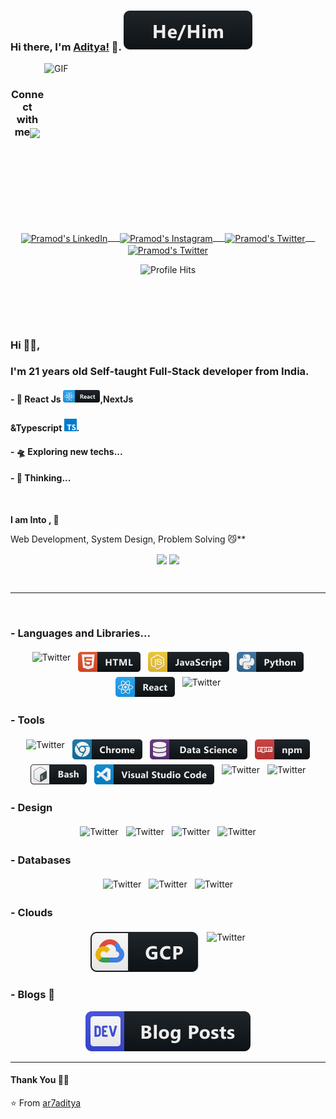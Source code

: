 ### Hi there, I'm [Aditya!](https://ar7aditya.netlify.app/) 👋.  <img src="https://raw.githubusercontent.com/8bithemant/8bithemant/master/svg/pronouns/hehim.svg" >

<img align="right" height="270px" width="450px" alt="GIF" src="https://raw.githubusercontent.com/wrapperup/Wrapperup/master/good-times.svg"/>
<br />
<div align="center">
  <h3 align="center">Connect with me<img align="center" src="https://github.com/rajput2107/rajput2107/blob/master/Assets/Handshake.gif" height="33px" /></h3> 
</div>
<p align="center">
 <a href="https://www.linkedin.com/in/adityarana7/" target="blank">
  <img align="center" alt="Pramod's LinkedIn" width="30px" src="https://www.vectorlogo.zone/logos/linkedin/linkedin-icon.svg" /> &nbsp; &nbsp;
 </a>
 <a href="https://www.instagram.com/ar7_aditya_rana/" target="blank">
  <img align="center" alt="Pramod's Instagram" width="30px" src="https://www.vectorlogo.zone/logos/instagram/instagram-icon.svg" /> &nbsp; &nbsp;
 </a>
 <a href="https://twitter.com/Adityar17705705" target="blank">
  <img align="center" alt="Pramod's Twitter" width="30px" src="https://www.vectorlogo.zone/logos/twitter/twitter-official.svg" /> &nbsp; &nbsp;
 </a>
 <a href="https://medium.com/@ranarajput9548" target="blank">
  <img align="center" alt="Pramod's Twitter" width="30px" src="https://www.vectorlogo.zone/logos/medium/medium-tile.svg" />
 </a> 
  <br/>
  <p align="center"><img alt="Profile Hits" src="https://hits.seeyoufarm.com/api/count/incr/badge.svg?url=https%3A%2F%2Fgithub.com%2Far7aditya%2F" /></p>
<br/>
<p>
<br />
<br />

### Hi 🙋‍♂️,
### I'm 21 years old Self-taught Full-Stack developer from India.


#### - 🥀 React Js  <code><img height="20" src="https://raw.githubusercontent.com/8bithemant/8bithemant/master/svg/dev/frameworks/react.svg"></code>,NextJs <code> <img height="20" width="16" src="https://assets.vercel.com/image/upload/v1538361091/repositories/next-js/next-js.png"> </code> &Typescript <code><img height="20" src="https://raw.githubusercontent.com/github/explore/80688e429a7d4ef2fca1e82350fe8e3517d3494d/topics/typescript/typescript.png"></code>.



#### - 🛸 Exploring new techs...

#### - 💬 Thinking...


<br />


**I am Into , 🙏**

 Web Development, System Design, Problem Solving 😼**
<br />

<p align="center">
<img align="center" src="https://github-readme-stats.vercel.app/api?username=ar7aditya&hide=contribs,prs">
 <img align="center" src="https://github-readme-stats.vercel.app/api/top-langs/?username=ar7aditya&count_private=true&theme=radical">
</p>  

<br />

*************

<br />

### - Languages and Libraries...

<p align="center">
<img src="https://img.shields.io/badge/C++-%2320232a.svg?style=flat&logo=c%2B%2B&labelColor=00599C" alt="Twitter" style="vertical-align:top; margin:4px" height="32px">
 <img src="https://raw.githubusercontent.com/8bithemant/8bithemant/master/svg/dev/languages/html.svg" alt="Twitter" style="vertical-align:top; margin:4px" height="32px">
 <img src="https://raw.githubusercontent.com/8bithemant/8bithemant/master/svg/dev/languages/js.svg" alt="Twitter" style="vertical-align:top; margin:4px" height="32px">
 <img src="https://raw.githubusercontent.com/8bithemant/8bithemant/master/svg/dev/languages/python.svg" alt="Twitter" style="vertical-align:top; margin:4px" height="32px">
 <img src="https://raw.githubusercontent.com/8bithemant/8bithemant/master/svg/dev/frameworks/react.svg" alt="Twitter" style="vertical-align:top; margin:4px" height="32px">
<img src="https://img.shields.io/badge/css3-%2320232a.svg?style=for-the-badge&logo=css3&logoColor=white&labelColor=1572B6" alt="Twitter" style="vertical-align:top; margin:4px" height="32px">
</p>

### - Tools

<p align="center">
<img src="https://img.shields.io/badge/Node-%2320232a.svg?style=flat&logo=node.js&logoColor=white&labelColor=339933" alt="Twitter" style="vertical-align:top; margin:4px" height="32px">
 <img src="https://raw.githubusercontent.com/8bithemant/8bithemant/master/svg/dev/misc/chrome.svg" alt="Twitter" style="vertical-align:top; margin:4px" height="32px">
 <img src="https://raw.githubusercontent.com/8bithemant/8bithemant/master/svg/dev/misc/datascience.svg" alt="Twitter" style="vertical-align:top; margin:4px" height="32px">
 <img src="https://raw.githubusercontent.com/8bithemant/8bithemant/master/svg/dev/services/npm.svg" alt="Twitter" style="vertical-align:top; margin:4px" height="32px">
 <img src="https://raw.githubusercontent.com/8bithemant/8bithemant/master/svg/dev/tools/bash.svg" alt="Twitter" style="vertical-align:top; margin:4px" height="32px">
 <img src="https://raw.githubusercontent.com/8bithemant/8bithemant/master/svg/dev/tools/visualstudio_code.svg" alt="Twitter" style="vertical-align:top; margin:4px" height="32px">
  <img src="https://img.shields.io/badge/ffmpeg-%2320232a.svg?style=flat&logo=ffmpeg&labelColor=007808" alt="Twitter" style="vertical-align:top; margin:4px" height="32px">
  <img src="https://img.shields.io/badge/git-%2320232a.svg?style=for-the-badge&logo=git&logoColor=white&labelColor=F05032" alt="Twitter" style="vertical-align:top; margin:4px" height="32px">
  
</p>

### - Design

<p align="center">
<img src="https://img.shields.io/badge/-AntDesign-%2320232a.svg?.svgstyle=flat&logo=ant-design&labelcolor=0170FE" alt="Twitter" style="vertical-align:top; margin:4px" height="32px">
<img src="https://img.shields.io/badge/chakra-%2320232a.svg?style=flat&logo=chakraui&logoColor=white&labelColor=319795" alt="Twitter" style="vertical-align:top; margin:4px" height="32px">
<img src="https://img.shields.io/badge/MUI-%2320232a.svg?style=flat&logo=mui&labelColor=007FFF&logoColor=white" alt="Twitter" style="vertical-align:top; margin:4px" height="32px">
<img src="https://img.shields.io/badge/bootstrap-%2320232a.svg?style=flat&logo=bootstrap&labelColor=7952B3&logoColor=white" alt="Twitter" style="vertical-align:top; margin:4px" height="32px">

</p>

### - Databases
<p align="center">
<img src="https://img.shields.io/badge/MongoDB-%2320232a.svg?style=for-the-badge&logo=mongodb&logoColor=white&labelColor=47A248" alt="Twitter" style="vertical-align:top; margin:4px" height="32px">
<img src="https://img.shields.io/badge/firebase-%2320232a.svg?style=for-the-badge&logo=firebase&logoColor=white&labelColor=FFCA28" alt="Twitter" style="vertical-align:top; margin:4px" height="32px">
<img src="https://img.shields.io/badge/mysql-%2320232a.svg?style=for-the-badge&logo=mysql&logoColor=white&labelColor=4479A1" alt="Twitter" style="vertical-align:top; margin:4px" height="32px">

</p>

### - Clouds

<p align="center">
<img src="https://raw.githubusercontent.com/8bithemant/8bithemant/master/svg/dev/services/gcp.svg" alt="Twitter" style="vertical-align:top; margin:4px">
<img src="https://img.shields.io/badge/heroku-%2320232a.svg?style=for-the-badge&logo=heroku&logoColor=white&labelColor=430098" alt="Twitter" style="vertical-align:top; margin:4px" height="32px">
</p>


</p>

### - Blogs 🌱

<p align="center">
<img src="https://raw.githubusercontent.com/8bithemant/8bithemant/master/svg/blogs/devto.svg"> 

</p>



***********************************

#### Thank You 🙏🏼



⭐️ From [ar7aditya](https://github.com/ar7aditya)


